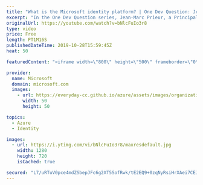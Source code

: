 ```yaml
---
title: "What is the Microsoft identity platform? | One Dev Question: Jean-Marc Prieur"
excerpt: "In the One Dev Question series, Jean-Marc Prieur, a Principal Program Manager Program Manager working on the Microsoft identity platform, explains what makes up the Microsoft identity platform.   Get more information at: https://docs.microsoft.com/azure/active-directory/develop/ Create your free Azure"
originalUrl: https://youtube.com/watch?v=bNlcFuIo3r8
type: video
price: Free
length: PT1M16S
publishedDateTime: 2019-10-28T15:59:45Z
heat: 50

featuredContent: "<iframe width=\"800\" height=\"500\" frameborder=\"0\" src=\"https://www.youtube.com/embed/bNlcFuIo3r8\" allow=\"accelerometer; autoplay; encrypted-media; gyroscope; picture-in-picture\" allowfullscreen></iframe>"

provider:
  name: Microsoft
  domain: microsoft.com
  images:
    - url: https://everyday-cc.github.io/azure/assets/images/organizations/microsoft.com-50x50.jpg
      width: 50
      height: 50

topics:
  - Azure
  - Identity

images:
  - url: https://i.ytimg.com/vi/bNlcFuIo3r8/maxresdefault.jpg
    width: 1280
    height: 720
    isCached: true

secured: "L7/uRTuV0pce4mdZSbepJFc6g2XT5SofRwk/tE2EQ9+0zqNyRsiHrXAei7CEJJyxnBO7P8uLmNkbvyyhBu3sZ33gyTZzQYWqN46+8ihkycSywdv+94pt0lCJuFjI7hqqZJs7bH/PkaC55nldPNP08IuK1vr2dmtGBjA0pcG3MugdT7WcmnoBPX7pr6oD8OCCdSmgY47yOUjNyifINZ6g+CgsUnFd7YBT8vwzzwA0RqR4m/EQ6uMETO2pq56GoIJLKeJbdLLuRAO6w4X7j2jD9lADNWFu5rTcD+l15eDxK2ZT9rbxQNvcEBaXUmw9BLi04dbbG3GyNBeHJOpRYom0Mk08v/ce9E/mGeSnh/QQ+37FQUM7fXl6EIAe4x0N8jmPYJo3XiC6FJShYk5flzW1uoNlywne/QLEKtsdT+VeJ+o=;P+j1Jixnv4a2bGJ4C8Bz5A=="
---
```


